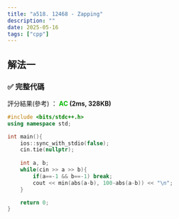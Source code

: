 ```yaml
---
title: "a518. 12468 - Zapping"
description: ""
date: 2025-05-16
tags: ["cpp"]
---
```


## 解法一

### ✅ 完整代碼

評分結果(參考) ： **<font color="#00bb00">AC</font> (2ms, 328KB)**

```cpp
#include <bits/stdc++.h>
using namespace std;

int main(){
    ios::sync_with_stdio(false);
    cin.tie(nullptr);
    
    int a, b;
    while(cin >> a >> b){
        if(a==-1 && b==-1) break;
        cout << min(abs(a-b), 100-abs(a-b)) << "\n";
    }

    return 0;
}
```
